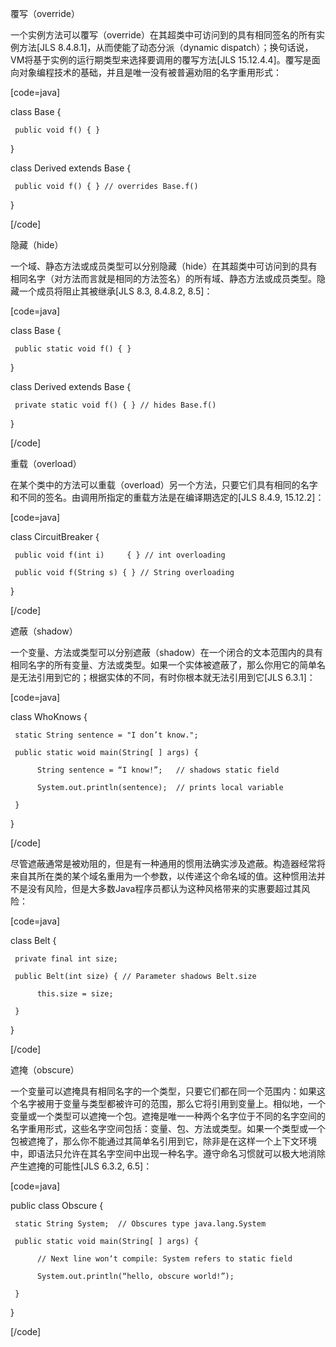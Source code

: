 覆写（override）
一个实例方法可以覆写（override）在其超类中可访问到的具有相同签名的所有实例方法[JLS 8.4.8.1]，从而使能了动态分派（dynamic dispatch）；换句话说，VM将基于实例的运行期类型来选择要调用的覆写方法[JLS 15.12.4.4]。覆写是面向对象编程技术的基础，并且是唯一没有被普遍劝阻的名字重用形式： 
[code=java] 
class Base {
     public void f() { }
}

class Derived extends Base {
     public void f() { } // overrides Base.f()
}
[/code]
隐藏（hide）
一个域、静态方法或成员类型可以分别隐藏（hide）在其超类中可访问到的具有相同名字（对方法而言就是相同的方法签名）的所有域、静态方法或成员类型。隐藏一个成员将阻止其被继承[JLS 8.3, 8.4.8.2, 8.5]： 
[code=java] 
class Base {
     public static void f() { }
}

class Derived extends Base {
     private static void f() { } // hides Base.f()
}
[/code]
重载（overload） 
在某个类中的方法可以重载（overload）另一个方法，只要它们具有相同的名字和不同的签名。由调用所指定的重载方法是在编译期选定的[JLS 8.4.9, 15.12.2]：
[code=java]  
class CircuitBreaker {
     public void f(int i)     { } // int overloading
     public void f(String s) { } // String overloading
}
[/code]
遮蔽（shadow）
一个变量、方法或类型可以分别遮蔽（shadow）在一个闭合的文本范围内的具有相同名字的所有变量、方法或类型。如果一个实体被遮蔽了，那么你用它的简单名是无法引用到它的；根据实体的不同，有时你根本就无法引用到它[JLS 6.3.1]： 
[code=java] 
class WhoKnows {
     static String sentence = "I don’t know.";
     public static woid main(String[ ] args) {
          String sentence = “I know!”;   // shadows static field
          System.out.println(sentence);  // prints local variable
     }
}
[/code]
尽管遮蔽通常是被劝阻的，但是有一种通用的惯用法确实涉及遮蔽。构造器经常将来自其所在类的某个域名重用为一个参数，以传递这个命名域的值。这种惯用法并不是没有风险，但是大多数Java程序员都认为这种风格带来的实惠要超过其风险：
[code=java]  
class Belt {
     private final int size;
     public Belt(int size) { // Parameter shadows Belt.size
          this.size = size;
     }
}
[/code]
遮掩（obscure）
一个变量可以遮掩具有相同名字的一个类型，只要它们都在同一个范围内：如果这个名字被用于变量与类型都被许可的范围，那么它将引用到变量上。相似地，一个变量或一个类型可以遮掩一个包。遮掩是唯一一种两个名字位于不同的名字空间的名字重用形式，这些名字空间包括：变量、包、方法或类型。如果一个类型或一个包被遮掩了，那么你不能通过其简单名引用到它，除非是在这样一个上下文环境中，即语法只允许在其名字空间中出现一种名字。遵守命名习惯就可以极大地消除产生遮掩的可能性[JLS 6.3.2, 6.5]： 
[code=java] 
public class Obscure {
     static String System;  // Obscures type java.lang.System
     public static void main(String[ ] args) {
          // Next line won‘t compile: System refers to static field
          System.out.println(“hello, obscure world!”);
     }
}
[/code]